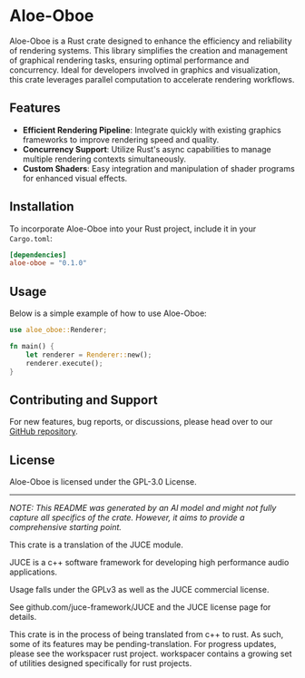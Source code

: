 # Aloe-Oboe

Aloe-Oboe is a Rust crate designed to enhance the efficiency and reliability of rendering systems. This library simplifies the creation and management of graphical rendering tasks, ensuring optimal performance and concurrency. Ideal for developers involved in graphics and visualization, this crate leverages parallel computation to accelerate rendering workflows.

## Features
- **Efficient Rendering Pipeline**: Integrate quickly with existing graphics frameworks to improve rendering speed and quality.
- **Concurrency Support**: Utilize Rust's async capabilities to manage multiple rendering contexts simultaneously.
- **Custom Shaders**: Easy integration and manipulation of shader programs for enhanced visual effects.

## Installation
To incorporate Aloe-Oboe into your Rust project, include it in your `Cargo.toml`:

```toml
[dependencies]
aloe-oboe = "0.1.0"
```

## Usage
Below is a simple example of how to use Aloe-Oboe:

```rust
use aloe_oboe::Renderer;

fn main() {
    let renderer = Renderer::new();
    renderer.execute();
}
```

## Contributing and Support
For new features, bug reports, or discussions, please head over to our [GitHub repository](https://github.com/klebs6/aloe-rs).

## License
Aloe-Oboe is licensed under the GPL-3.0 License.

---

*NOTE: This README was generated by an AI model and might not fully capture all specifics of the crate. However, it aims to provide a comprehensive starting point.*


This crate is a translation of the JUCE module.

JUCE is a c++ software framework for developing high performance audio applications.

Usage falls under the GPLv3 as well as the JUCE commercial license.

See github.com/juce-framework/JUCE and the JUCE license page for details.

This crate is in the process of being translated from c++ to rust. As such, some of its features may be pending-translation. For progress updates, please see the workspacer rust project. workspacer contains a growing set of utilities designed specifically for rust projects.
